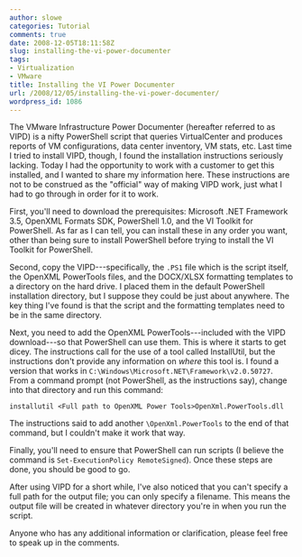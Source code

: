 ```yaml
---
author: slowe
categories: Tutorial
comments: true
date: 2008-12-05T18:11:58Z
slug: installing-the-vi-power-documenter
tags:
- Virtualization
- VMware
title: Installing the VI Power Documenter
url: /2008/12/05/installing-the-vi-power-documenter/
wordpress_id: 1086
---
```


The VMware Infrastructure Power Documenter (hereafter referred to as VIPD) is a nifty PowerShell script that queries VirtualCenter and produces reports of VM configurations, data center inventory, VM stats, etc. Last time I tried to install VIPD, though, I found the installation instructions seriously lacking. Today I had the opportunity to work with a customer to get this installed, and I wanted to share my information here. These instructions are not to be construed as the "official" way of making VIPD work, just what I had to go through in order for it to work.

First, you'll need to download the prerequisites: Microsoft .NET Framework 3.5, OpenXML Formats SDK, PowerShell 1.0, and the VI Toolkit for PowerShell. As far as I can tell, you can install these in any order you want, other than being sure to install PowerShell before trying to install the VI Toolkit for PowerShell.

Second, copy the VIPD---specifically, the `.PS1` file which is the script itself, the OpenXML PowerTools files, and the DOCX/XLSX formatting templates to a directory on the hard drive. I placed them in the default PowerShell installation directory, but I suppose they could be just about anywhere. The key thing I've found is that the script and the formatting templates need to be in the same directory.

Next, you need to add the OpenXML PowerTools---included with the VIPD download---so that PowerShell can use them. This is where it starts to get dicey. The instructions call for the use of a tool called InstallUtil, but the instructions don't provide any information on _where_ this tool is. I found a version that works in `C:\Windows\Microsoft.NET\Framework\v2.0.50727`. From a command prompt (not PowerShell, as the instructions say), change into that directory and run this command:

	installutil <Full path to OpenXML Power Tools>OpenXml.PowerTools.dll

The instructions said to add another `\OpenXml.PowerTools` to the end of that command, but I couldn't make it work that way.

Finally, you'll need to ensure that PowerShell can run scripts (I believe the command is `Set-ExecutionPolicy RemoteSigned`). Once these steps are done, you should be good to go.

After using VIPD for a short while, I've also noticed that you can't specify a full path for the output file; you can only specify a filename. This means the output file will be created in whatever directory you're in when you run the script.

Anyone who has any additional information or clarification, please feel free to speak up in the comments.
